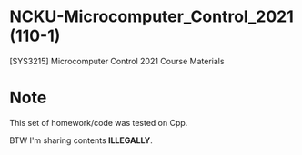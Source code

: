 # NCKU-Microcomputer_Control_2021 (110-1)
 [SYS3215] Microcomputer Control 2021 Course Materials

# Note
This set of homework/code was tested on Cpp.

BTW I'm sharing contents **ILLEGALLY**.
